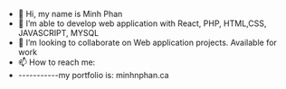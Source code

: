 - 👋 Hi, my name is Minh Phan
- 👀 I’m able to develop web application with React, PHP, HTML,CSS, JAVASCRIPT, MYSQL
- 💞️ I’m looking to collaborate on Web application projects. Available for work 
- 📫 How to reach me:
- -----------my portfolio is: minhnphan.ca
